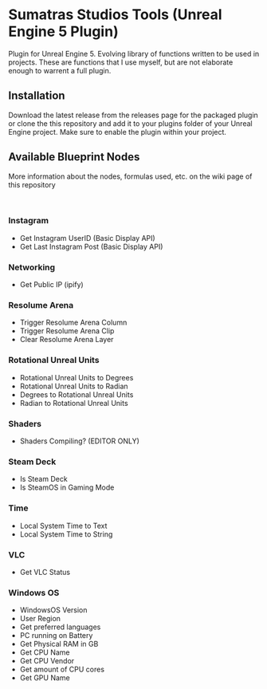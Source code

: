 # Sumatras Studios Tools (Unreal Engine 5 Plugin)
Plugin for Unreal Engine 5. Evolving library of functions written to be used in projects. These are functions that I use myself, but are not elaborate enough to warrent a full plugin. 


## Installation
Download the latest release from the releases page for the packaged plugin or clone the this repository and add it to your plugins folder of your Unreal Engine project. Make sure to enable the plugin within your project. 


## Available Blueprint Nodes

More information about the nodes, formulas used, etc. on the wiki page of this repository

</br>


### Instagram

- Get Instagram UserID (Basic Display API)
- Get Last Instagram Post (Basic Display API)

### Networking

- Get Public IP (ipify)

### Resolume Arena

- Trigger Resolume Arena Column
- Trigger Resolume Arena Clip
- Clear Resolume Arena Layer

### Rotational Unreal Units

- Rotational Unreal Units to Degrees
- Rotational Unreal Units to Radian
- Degrees to Rotational Unreal Units
- Radian to Rotational Unreal Units

### Shaders

- Shaders Compiling? (EDITOR ONLY)

### Steam Deck

- Is Steam Deck
- Is SteamOS in Gaming Mode

### Time

- Local System Time to Text
- Local System Time to String

### VLC

- Get VLC Status

### Windows OS

- WindowsOS Version
- User Region
- Get preferred languages
- PC running on Battery
- Get Physical RAM in GB
- Get CPU Name
- Get CPU Vendor
- Get amount of CPU cores
- Get GPU Name


